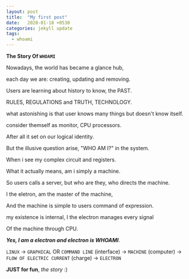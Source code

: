 ```yaml
---
layout: post
title:  "My first post"
date:   2020-01-18 +0530
categories: jekyll update
tags:
  - whoami
---
```


**The Story Of `WHOAMI`**

Nowadays, the world has became a glance hub,

each day we are: creating, updating and removing.

Users are learning about history to know, the PAST.

RULES, REGULATIONS and TRUTH, TECHNOLOGY.


what astonishing is that user knows many things but doesn't know itself.

consider themself as monitor, CPU processors.

After all it set on our logical identity.

But the illusive question arise, "WHO AM I?" in the system.

When i see my complex circuit and registers.

What it actually means, am i simply a machine.

So users calls a server, but who are they, who directs the machine.



I the eletron, am the master of the machine,

And the machine is simple to users command of expression.

my existence is internal, I the electron manages every signal 

Of the machine through CPU.


***Yes, I am a electron and electron is WHOAMI***.



`LINUX` -> `GRAPHICAL` OR `COMMAND LINE` (interface) -> `MACHINE` (computer) -> `FLOW OF ELECTRIC CURRENT` (charge) -> `ELECTRON`

**JUST for fun**, *the story* :)